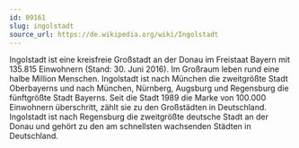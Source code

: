 ```yaml
---
id: 09161
slug: ingolstadt
source_url: https://de.wikipedia.org/wiki/Ingolstadt
---
```


Ingolstadt ist eine kreisfreie Großstadt an der Donau im Freistaat Bayern mit 135.815 Einwohnern (Stand: 30. Juni 2016). Im Großraum leben rund eine halbe Million Menschen. Ingolstadt ist nach München die zweitgrößte Stadt Oberbayerns und nach München, Nürnberg, Augsburg und Regensburg die fünftgrößte Stadt Bayerns. Seit die Stadt 1989 die Marke von 100.000 Einwohnern überschritt, zählt sie zu den Großstädten in Deutschland. Ingolstadt ist nach Regensburg die zweitgrößte deutsche Stadt an der Donau und gehört zu den am schnellsten wachsenden Städten in Deutschland.
